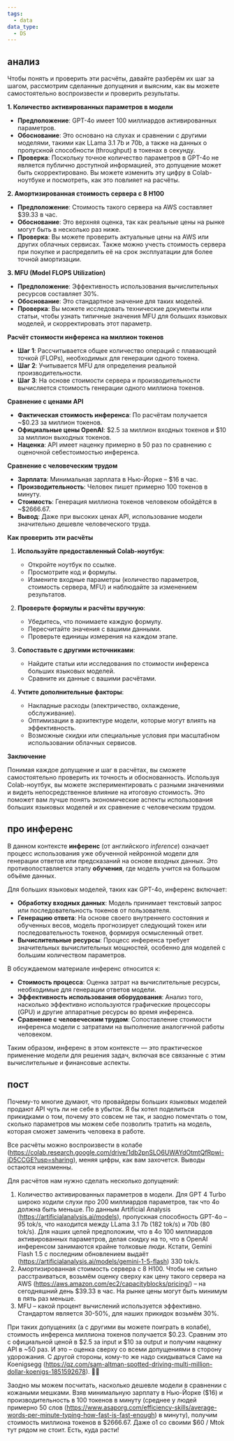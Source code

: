 ```yaml
---
tags:
  - data
data_type:
  - DS
---
```

## анализ

Чтобы понять и проверить эти расчёты, давайте разберём их шаг за шагом, рассмотрим сделанные допущения и выясним, как вы можете самостоятельно воспроизвести и проверить результаты.

**1. Количество активированных параметров в модели**

- **Предположение**: GPT-4o имеет 100 миллиардов активированных параметров.
- **Обоснование**: Это основано на слухах и сравнении с другими моделями, такими как LLama 3.1 7b и 70b, а также на данных о пропускной способности (throughput) в токенах в секунду.
- **Проверка**: Поскольку точное количество параметров в GPT-4o не является публично доступной информацией, это допущение может быть скорректировано. Вы можете изменить эту цифру в Colab-ноутбуке и посмотреть, как это повлияет на расчёты.

**2. Амортизированная стоимость сервера с 8 H100**

- **Предположение**: Стоимость такого сервера на AWS составляет $39.33 в час.
- **Обоснование**: Это верхняя оценка, так как реальные цены на рынке могут быть в несколько раз ниже.
- **Проверка**: Вы можете проверить актуальные цены на AWS или других облачных сервисах. Также можно учесть стоимость сервера при покупке и распределить её на срок эксплуатации для более точной амортизации.

**3. MFU (Model FLOPS Utilization)**

- **Предположение**: Эффективность использования вычислительных ресурсов составляет 30%.
- **Обоснование**: Это стандартное значение для таких моделей.
- **Проверка**: Вы можете исследовать технические документы или статьи, чтобы узнать типичные значения MFU для больших языковых моделей, и скорректировать этот параметр.

**Расчёт стоимости инференса на миллион токенов**

- **Шаг 1**: Рассчитывается общее количество операций с плавающей точкой (FLOPs), необходимых для генерации одного токена.
- **Шаг 2**: Учитывается MFU для определения реальной производительности.
- **Шаг 3**: На основе стоимости сервера и производительности вычисляется стоимость генерации одного миллиона токенов.

**Сравнение с ценами API**

- **Фактическая стоимость инференса**: По расчётам получается ~$0.23 за миллион токенов.
- **Официальные цены OpenAI**: $2.5 за миллион входных токенов и $10 за миллион выходных токенов.
- **Наценка**: API имеет наценку примерно в 50 раз по сравнению с оценочной себестоимостью инференса.

**Сравнение с человеческим трудом**

- **Зарплата**: Минимальная зарплата в Нью-Йорке – $16 в час.
- **Производительность**: Человек пишет примерно 100 токенов в минуту.
- **Стоимость**: Генерация миллиона токенов человеком обойдётся в ~$2666.67.
- **Вывод**: Даже при высоких ценах API, использование модели значительно дешевле человеческого труда.

**Как проверить эти расчёты**

1. **Используйте предоставленный Colab-ноутбук**:
   - Откройте ноутбук по ссылке.
   - Просмотрите код и формулы.
   - Измените входные параметры (количество параметров, стоимость сервера, MFU) и наблюдайте за изменением результатов.

2. **Проверьте формулы и расчёты вручную**:
   - Убедитесь, что понимаете каждую формулу.
   - Пересчитайте значения с вашими данными.
   - Проверьте единицы измерения на каждом этапе.

3. **Сопоставьте с другими источниками**:
   - Найдите статьи или исследования по стоимости инференса больших языковых моделей.
   - Сравните их данные с вашими расчётами.

4. **Учтите дополнительные факторы**:
   - Накладные расходы (электричество, охлаждение, обслуживание).
   - Оптимизации в архитектуре модели, которые могут влиять на эффективность.
   - Возможные скидки или специальные условия при масштабном использовании облачных сервисов.

**Заключение**

Понимая каждое допущение и шаг в расчётах, вы сможете самостоятельно проверить их точность и обоснованность. Используя Colab-ноутбук, вы можете экспериментировать с разными значениями и видеть непосредственное влияние на итоговую стоимость. Это поможет вам лучше понять экономические аспекты использования больших языковых моделей и их сравнение с человеческим трудом.

## про инференс

В данном контексте **инференс** (от английского *inference*) означает процесс использования уже обученной нейронной модели для генерации ответов или предсказаний на основе входных данных. Это противопоставляется этапу **обучения**, где модель учится на большом объёме данных.

Для больших языковых моделей, таких как GPT-4o, инференс включает:

- **Обработку входных данных**: Модель принимает текстовый запрос или последовательность токенов от пользователя.
- **Генерацию ответа**: На основе своего внутреннего состояния и обученных весов, модель прогнозирует следующий токен или последовательность токенов, формируя осмысленный ответ.
- **Вычислительные ресурсы**: Процесс инференса требует значительных вычислительных мощностей, особенно для моделей с большим количеством параметров.

В обсуждаемом материале инференс относится к:

- **Стоимость процесса**: Оценка затрат на вычислительные ресурсы, необходимые для генерации ответов модели.
- **Эффективность использования оборудования**: Анализ того, насколько эффективно используются графические процессоры (GPU) и другие аппаратные ресурсы во время инференса.
- **Сравнение с человеческим трудом**: Сопоставление стоимости инференса модели с затратами на выполнение аналогичной работы человеком.

Таким образом, инференс в этом контексте — это практическое применение модели для решения задач, включая все связанные с этим вычислительные и финансовые аспекты.


## пост

Почему-то многие думают, что провайдеры больших языковых моделей продают API чуть ли не себе в убыток. Я бы хотел поделиться прикидками о том, почему это совсем не так, и заодно помечтать о том, сколько параметров мы можем себе позволить тратить на модель, которая сможет заменить человека в работе.

Все расчёты можно воспроизвести в колабе (https://colab.research.google.com/drive/1db2pnSLO6UWAYdOtmtQfRpwi-jD5CCGE?usp=sharing), меняя цифры, как вам захочется. Выводы остаются неизменны.

Для расчётов нам нужно сделать несколько допущений:
1. Количество активированных параметров в модели. Для GPT 4 Turbo широко ходили слухи про 200 миллиардов параметров, так что 4o должна быть меньше. По данным Artificial Analysis (https://artificialanalysis.ai/models), пропускная способность GPT-4o – 95 tok/s, что находится между LLama 3.1 7b (182 tok/s) и 70b (80 tok/s). Для наших целей предположим, что в 4o 100 миллиардов активированных параметров, делая скидку на то, что в OpenAI инференсом занимаются крайне толковые люди. Кстати, Gemini Flash 1.5 с последним обновлением выдаёт (https://artificialanalysis.ai/models/gemini-1-5-flash) 330 tok/s.
2. Амортизированная стоимость сервера с 8 H100. Чтобы не сильно расстраиваться, возьмём оценку сверху как цену такого сервера на AWS (https://aws.amazon.com/ec2/capacityblocks/pricing/) – на сегодняшний день $39.33 в час. На рынке цены могут быть минимум в пять раз меньше.
3. MFU – какой процент вычислений используется эффективно. Стандартом является 30-50%, для наших прикидок возьмём 30%.

При таких допущениях (а с другими вы можете поиграть в колабе), стоимость инференса миллиона токенов получается $0.23. Сравним это с официальной ценой в $2.5 за input и $10 за output и получим наценку API в ~50 раз. И это – оценка сверху со всеми допущениями в сторону удорожания. С другой стороны, кому-то же надо скидываться Саме на Koenigsegg (https://qz.com/sam-altman-spotted-driving-multi-million-dollar-koenigs-1851592678). 😮‍💨

Заодно мы можем посчитать, насколько дешевле модели в сравнении с кожаными мешками. Взяв минимальную зарплату в Нью-Йорке ($16) и производительность в 100 токенов в минуту (среднее у людей примерно 50 слов (https://www.asaporg.com/efficiency-skills/average-words-per-minute-typing-how-fast-is-fast-enough) в минуту), получим стоимость миллиона токенов в $2666.67. Даже o1 со своими $60 / Mtok тут рядом не стоит. Есть, куда расти!